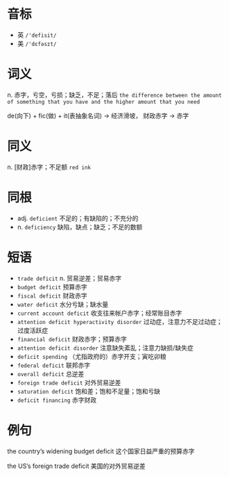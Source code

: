 # 音标

- 英 `/'defisit/`
- 美 `/'dɛfəsɪt/`

# 词义

n. 赤字，亏空，亏损；缺乏，不足；落后
`the difference between the amount of something that you have and the higher amount that you need`



de(向下) + fic(做) + it(表抽象名词) → 经济滑坡， 财政赤字 → 赤字

# 同义

n. [财政]赤字；不足额
`red ink`

# 同根

- adj. `deficient` 不足的；有缺陷的；不充分的
- n. `deficiency` 缺陷，缺点；缺乏；不足的数额

# 短语

- `trade deficit` n. 贸易逆差；贸易赤字
- `budget deficit` 预算赤字
- `fiscal deficit` 财政赤字
- `water deficit` 水分亏缺；缺水量
- `current account deficit` 收支往来帐户赤字；经常账目赤字
- `attention deficit hyperactivity disorder` 过动症，注意力不足过动症；过度活跃症
- `financial deficit` 财政赤字；预算赤字
- `attention deficit disorder` 注意缺失紊乱；注意力缺损/缺失症
- `deficit spending` （尤指政府的）赤字开支；寅吃卯粮
- `federal deficit` 联邦赤字
- `overall deficit` 总逆差
- `foreign trade deficit` 对外贸易逆差
- `saturation deficit` 饱和差；饱和不足量；饱和亏缺
- `deficit financing` 赤字财政

# 例句

the country’s widening budget deficit
这个国家日益严重的预算赤字

the US’s foreign trade deficit
美国的对外贸易逆差


